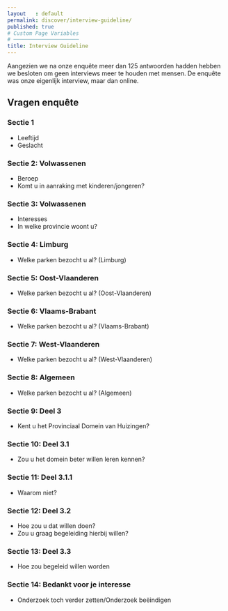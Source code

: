 ```yaml
---
layout   : default
permalink: discover/interview-guideline/
published: true
# Custom Page Variables
# ─────────────────────
title: Interview Guideline
---
```


Aangezien we na onze enquête meer dan 125 antwoorden hadden hebben we besloten om geen interviews meer te houden met mensen. De enquête was onze eigenlijk interview, maar dan online.

## Vragen enquête
### Sectie 1

- Leeftijd
- Geslacht

### Sectie 2: Volwassenen

- Beroep
- Komt u in aanraking met kinderen/jongeren?

### Sectie 3: Volwassenen

- Interesses
- In welke provincie woont u?

### Sectie 4: Limburg

- Welke parken bezocht u al? (Limburg)

### Sectie 5: Oost-Vlaanderen

- Welke parken bezocht u al? (Oost-Vlaanderen)

### Sectie 6: Vlaams-Brabant

- Welke parken bezocht u al? (Vlaams-Brabant)

### Sectie 7: West-Vlaanderen

- Welke parken bezocht u al? (West-Vlaanderen)

### Sectie 8: Algemeen

- Welke parken bezocht u al? (Algemeen)

### Sectie 9: Deel 3

- Kent u het Provinciaal Domein van Huizingen?

### Sectie 10: Deel 3.1

- Zou u het domein beter willen leren kennen?

### Sectie 11: Deel 3.1.1

- Waarom niet?

### Sectie 12: Deel 3.2

- Hoe zou u dat willen doen?
- Zou u graag begeleiding hierbij willen?


### Sectie 13: Deel 3.3

- Hoe zou begeleid willen worden

### Sectie 14: Bedankt voor je interesse

- Onderzoek toch verder zetten/Onderzoek beëindigen
